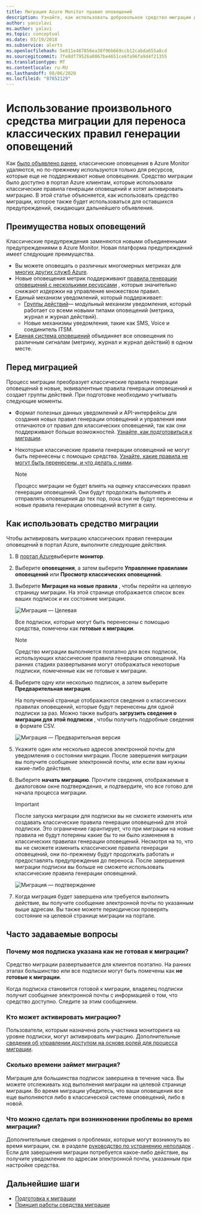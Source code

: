 ```yaml
---
title: Миграция Azure Monitor правил оповещений
description: Узнайте, как использовать добровольное средство миграции для переноса классических правил генерации оповещений.
author: yanivlavi
ms.author: yalavi
ms.topic: conceptual
ms.date: 03/19/2018
ms.subservice: alerts
ms.openlocfilehash: 5e811e487856ea38f96b669ccb12cabda655a8cd
ms.sourcegitcommit: 7fe8df79526a0067be4651ce6fa96fa9d4f21355
ms.translationtype: MT
ms.contentlocale: ru-RU
ms.lasthandoff: 08/06/2020
ms.locfileid: "87852129"
---
```

# <a name="use-the-voluntary-migration-tool-to-migrate-your-classic-alert-rules"></a>Использование произвольного средства миграции для переноса классических правил генерации оповещений

Как [было объявлено ранее](monitoring-classic-retirement.md), классические оповещения в Azure Monitor удаляются, но по-прежнему используются только для ресурсов, которые еще не поддерживают новые оповещения. Средство миграции было доступно в портал Azure клиентам, которые использовали классические правила генерации оповещений и хотят активировать миграцию. В этой статье объясняется, как использовать средство миграции, которое также будет использоваться для оставшихся предупреждений, ожидающих дальнейшего объявления.

## <a name="benefits-of-new-alerts"></a>Преимущества новых оповещений

Классические предупреждения заменяются новыми объединенными предупреждениями в Azure Monitor. Новая платформа предупреждений имеет следующие преимущества.

- Вы можете оповещать о различных многомерных метриках для [многих других служб Azure](alerts-metric-near-real-time.md#metrics-and-dimensions-supported).
- Новые оповещения метрик поддерживают [правила генерации оповещений с несколькими ресурсами](alerts-metric-overview.md#monitoring-at-scale-using-metric-alerts-in-azure-monitor) , которые значительно снижают издержки на управление множеством правил.
- Единый механизм уведомлений, который поддерживает:
  - [Группы действий](action-groups.md)— модульный механизм уведомления, который работает со всеми новыми типами оповещений (метрика, журнал и журнал действий).
  - Новые механизмы уведомления, такие как SMS, Voice и соединитель ITSM.
- [Единая система оповещений](alerts-overview.md) объединяет все оповещения по различным сигналам (метрику, журнал и журнал действий) в одном месте.

## <a name="before-you-migrate"></a>Перед миграцией

Процесс миграции преобразует классические правила генерации оповещений в новые, эквивалентные правила генерации оповещений и создает группы действий. При подготовке необходимо учитывать следующие моменты.

- Формат полезных данных уведомлений и API-интерфейсы для создания новых правил генерации оповещений и управления ими отличаются от правил для классических оповещений, так как они поддерживают больше возможностей. [Узнайте, как подготовиться к миграции](alerts-prepare-migration.md).

- Некоторые классические правила генерации оповещений не могут быть перенесены с помощью средства. [Узнайте, какие правила не могут быть перенесены, и что делать с ними](alerts-understand-migration.md#manually-migrating-classic-alerts-to-newer-alerts).

    > [!NOTE]
    > Процесс миграции не будет влиять на оценку классических правил генерации оповещений. Они будут продолжать выполнять и отправлять оповещения до тех пор, пока они не будут перенесены и новые правила генерации оповещений вступят в силу.

## <a name="how-to-use-the-migration-tool"></a>Как использовать средство миграции

Чтобы активировать миграцию классических правил генерации оповещений в портал Azure, выполните следующие действия.

1. В [портал Azure](https://portal.azure.com)выберите **монитор**.

1. Выберите **оповещения**, а затем выберите **Управление правилами оповещений** или **Просмотр классических оповещений**.

1. Выберите **Миграция на новые правила** , чтобы перейти на целевую страницу миграции. На этой странице отображается список всех ваших подписок и их состояние миграции.

    ![Миграция — Целевая](media/alerts-migration/migration-landing.png "Миграция правил")

    Все подписки, которые могут быть перенесены с помощью средства, помечены как **готовые к миграции**.

    > [!NOTE]
    > Средство миграции выполняется поэтапно для всех подписок, использующих классические правила генерации оповещений. На ранних стадиях развертывания могут отображаться некоторые подписки, помеченные как не готовые к миграции.

1. Выберите одну или несколько подписок, а затем выберите **Предварительная миграция**.

    На полученной странице отображаются сведения о классических правилах оповещений, которые будут перенесены для одной подписки за раз. Можно также выбрать **загрузить сведения о миграции для этой подписки** , чтобы получить подробные сведения в формате CSV.

    ![Миграция — Предварительная версия](media/alerts-migration/migration-preview.png "Предварительный просмотр миграции")

1. Укажите один или несколько адресов электронной почты для уведомления о состоянии миграции. После завершения миграции вы получите сообщение электронной почты, или если вам нужны какие-либо действия.

1. Выберите **начать миграцию**. Прочтите сведения, отображаемые в диалоговом окне подтверждения, и подтвердите, что все готово для начала процесса миграции.

    > [!IMPORTANT]
    > После запуска миграции для подписки вы не сможете изменять или создавать классические правила генерации оповещений для этой подписки. Это ограничение гарантирует, что при миграции на новые правила не будут потеряны какие бы то ни было изменения в классических правилах генерации оповещений. Несмотря на то, что вы не сможете изменить классические правила генерации оповещений, они по-прежнему будут продолжать работать и предоставлять предупреждения до переноса. После завершения миграции подписки вы больше не сможете использовать классические правила генерации оповещений.

    ![Миграция — подтверждение](media/alerts-migration/migration-confirm.png "Подтверждение начала миграции")

1. Когда миграция будет завершена или требуется выполнить действие, вы получите сообщение электронной почты по указанным выше адресам. Вы также можете периодически проверять состояние на целевой странице миграции на портале.

## <a name="frequently-asked-questions"></a>Часто задаваемые вопросы

### <a name="why-is-my-subscription-listed-as-not-ready-for-migration"></a>Почему моя подписка указана как не готовая к миграции?

Средство миграции развертывается для клиентов поэтапно. На ранних этапах большинство или все подписки могут быть помечены как **не готовые к миграции**. 

Когда подписка становится готовой к миграции, владелец подписки получит сообщение электронной почты с информацией о том, что средство доступно. Следите за этим сообщением.

### <a name="who-can-trigger-the-migration"></a>Кто может активировать миграцию?

Пользователи, которым назначена роль участника мониторинга на уровне подписки, могут активировать миграцию. Дополнительные [сведения об управлении доступом на основе ролей для процесса миграции](alerts-understand-migration.md#who-can-trigger-the-migration).

### <a name="how-long-will-the-migration-take"></a>Сколько времени займет миграция?

Миграция для большинства подписок завершена в течение часа. Вы можете отслеживать ход выполнения миграции на целевой странице миграции. Во время миграции убедитесь, что ваши оповещения все еще выполняются либо в классической системе оповещений, либо в новой.

### <a name="what-can-i-do-if-i-run-into-a-problem-during-migration"></a>Что можно сделать при возникновении проблемы во время миграции?

Дополнительные сведения о проблемах, которые могут возникнуть во время миграции, см. в разделе [руководство по устранению неполадок](alerts-understand-migration.md#common-problems-and-remedies) . Если для завершения миграции потребуется какое-либо действие, вы получите уведомление по адресам электронной почты, указанным при настройке средства.

## <a name="next-steps"></a>Дальнейшие шаги

- [Подготовка к миграции](alerts-prepare-migration.md)
- [Принцип работы средства миграции](alerts-understand-migration.md)

